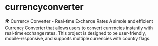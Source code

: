 # currencyconverter
🌍 Currency Converter - Real-time Exchange Rates  A simple and efficient Currency Converter that allows users to convert currencies instantly with real-time exchange rates. This project is designed to be user-friendly, mobile-responsive, and supports multiple currencies with country flags.
